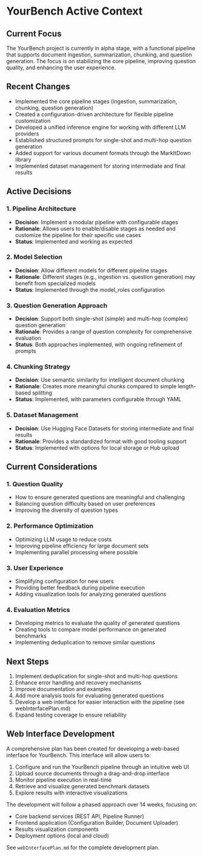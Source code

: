 # YourBench Active Context

## Current Focus
The YourBench project is currently in alpha stage, with a functional pipeline that supports document ingestion, summarization, chunking, and question generation. The focus is on stabilizing the core pipeline, improving question quality, and enhancing the user experience.

## Recent Changes
- Implemented the core pipeline stages (ingestion, summarization, chunking, question generation)
- Created a configuration-driven architecture for flexible pipeline customization
- Developed a unified inference engine for working with different LLM providers
- Established structured prompts for single-shot and multi-hop question generation
- Added support for various document formats through the MarkItDown library
- Implemented dataset management for storing intermediate and final results

## Active Decisions

### 1. Pipeline Architecture
- **Decision**: Implement a modular pipeline with configurable stages
- **Rationale**: Allows users to enable/disable stages as needed and customize the pipeline for their specific use cases
- **Status**: Implemented and working as expected

### 2. Model Selection
- **Decision**: Allow different models for different pipeline stages
- **Rationale**: Different stages (e.g., ingestion vs. question generation) may benefit from specialized models
- **Status**: Implemented through the model_roles configuration

### 3. Question Generation Approach
- **Decision**: Support both single-shot (simple) and multi-hop (complex) question generation
- **Rationale**: Provides a range of question complexity for comprehensive evaluation
- **Status**: Both approaches implemented, with ongoing refinement of prompts

### 4. Chunking Strategy
- **Decision**: Use semantic similarity for intelligent document chunking
- **Rationale**: Creates more meaningful chunks compared to simple length-based splitting
- **Status**: Implemented, with parameters configurable through YAML

### 5. Dataset Management
- **Decision**: Use Hugging Face Datasets for storing intermediate and final results
- **Rationale**: Provides a standardized format with good tooling support
- **Status**: Implemented with options for local storage or Hub upload

## Current Considerations

### 1. Question Quality
- How to ensure generated questions are meaningful and challenging
- Balancing question difficulty based on user preferences
- Improving the diversity of question types

### 2. Performance Optimization
- Optimizing LLM usage to reduce costs
- Improving pipeline efficiency for large document sets
- Implementing parallel processing where possible

### 3. User Experience
- Simplifying configuration for new users
- Providing better feedback during pipeline execution
- Adding visualization tools for analyzing generated questions

### 4. Evaluation Metrics
- Developing metrics to evaluate the quality of generated questions
- Creating tools to compare model performance on generated benchmarks
- Implementing deduplication to remove similar questions

## Next Steps
1. Implement deduplication for single-shot and multi-hop questions
2. Enhance error handling and recovery mechanisms
3. Improve documentation and examples
4. Add more analysis tools for evaluating generated questions
5. Develop a web interface for easier interaction with the pipeline (see webInterfacePlan.md)
6. Expand testing coverage to ensure reliability

## Web Interface Development
A comprehensive plan has been created for developing a web-based interface for YourBench. This interface will allow users to:

1. Configure and run the YourBench pipeline through an intuitive web UI
2. Upload source documents through a drag-and-drop interface
3. Monitor pipeline execution in real-time
4. Retrieve and visualize generated benchmark datasets
5. Explore results with interactive visualizations

The development will follow a phased approach over 14 weeks, focusing on:
- Core backend services (REST API, Pipeline Runner)
- Frontend application (Configuration Builder, Document Uploader)
- Results visualization components
- Deployment options (local and cloud)

See `webInterfacePlan.md` for the complete development plan.